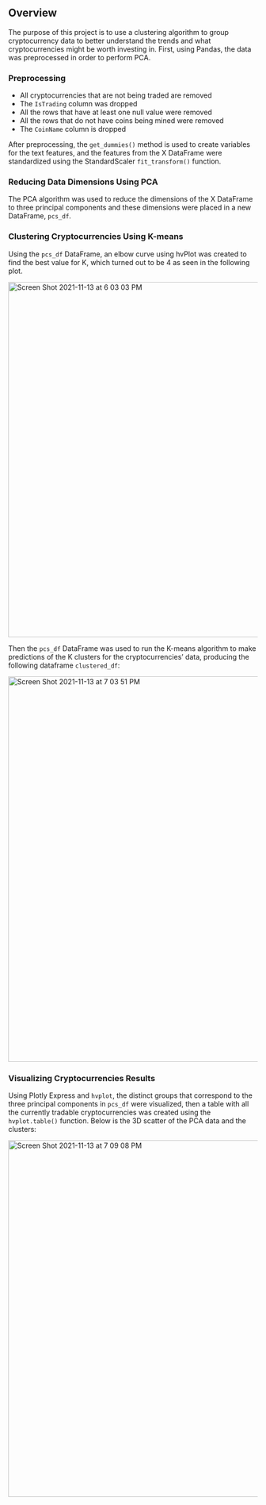 ## Overview 
The purpose of this project is to use a clustering algorithm to group cryptocurrency data to better understand the trends and what cryptocurrencies might be worth investing in. First, using Pandas, the data was preprocessed in order to perform PCA. 

### Preprocessing 
- All cryptocurrencies that are not being traded are removed
- The `IsTrading` column was dropped 
- All the rows that have at least one null value were removed
- All the rows that do not have coins being mined were removed
- The `CoinName` column is dropped

After preprocessing, the `get_dummies()` method is used to create variables for the text features, and the features from the X DataFrame were standardized using the StandardScaler `fit_transform()` function.

### Reducing Data Dimensions Using PCA
The PCA algorithm was used to reduce the dimensions of the X DataFrame to three principal components and these dimensions were placed in a new DataFrame, `pcs_df`.

### Clustering Cryptocurrencies Using K-means
Using the `pcs_df` DataFrame, an elbow curve using hvPlot was created to find the best value for K, which turned out to be 4 as seen in the following plot.

<img width="716" alt="Screen Shot 2021-11-13 at 6 03 03 PM" src="https://user-images.githubusercontent.com/85901073/141661520-dc433419-db6c-42fa-b564-9669307a9593.png">

Then the `pcs_df` DataFrame was used to run the K-means algorithm to make predictions of the K clusters for the cryptocurrencies’ data, producing the following dataframe `clustered_df`: 

<img width="777" alt="Screen Shot 2021-11-13 at 7 03 51 PM" src="https://user-images.githubusercontent.com/85901073/141662563-9dc2847d-53b3-48f0-b007-b3aa994e5930.png">

### Visualizing Cryptocurrencies Results
Using Plotly Express and `hvplot`, the distinct groups that correspond to the three principal components in `pcs_df` were visualized, then a table with all the currently tradable cryptocurrencies was created using the `hvplot.table()` function. Below is the 3D scatter of the PCA data and the clusters:

<img width="719" alt="Screen Shot 2021-11-13 at 7 09 08 PM" src="https://user-images.githubusercontent.com/85901073/141662643-51a8e2e8-80e2-4140-8968-6edaf3e0219a.png">


